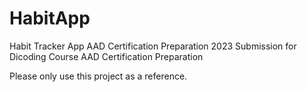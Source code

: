 # HabitApp
Habit Tracker App AAD Certification Preparation 2023
Submission for Dicoding Course AAD Certification Preparation

Please only use this project as a reference.
